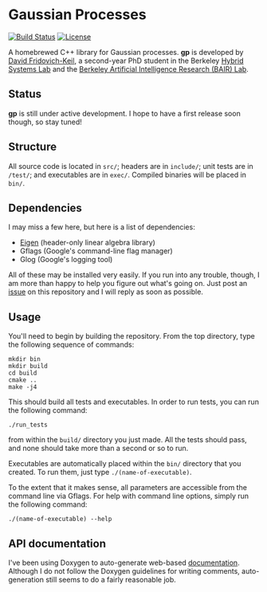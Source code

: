 # Gaussian Processes

[![Build Status](https://travis-ci.org/dfridovi/gp.svg?branch=master)](https://travis-ci.org/dfridovi/gp)
[![License](https://img.shields.io/badge/license-BSD-blue.svg)](https://github.com/dfridovi/gp/blob/master/LICENSE)

A homebrewed C++ library for Gaussian processes. **gp** is developed by [David Fridovich-Keil](http://people.eecs.berkeley.edu/~dfk/), a second-year PhD student in the Berkeley [Hybrid Systems Lab](http://hybrid.eecs.berkeley.edu) and the [Berkeley Artificial Intelligence Research (BAIR) Lab](http://bair.berkeley.edu).

## Status
**gp** is still under active development. I hope to have a first release soon though, so stay tuned!

## Structure
All source code is located in `src/`; headers are in `include/`; unit tests are in `/test/`; and executables are in `exec/`. Compiled binaries will be placed in `bin/`.

## Dependencies
I may miss a few here, but here is a list of dependencies:

* [Eigen](http://eigen.tuxfamily.org/dox/) (header-only linear algebra library)
* Gflags (Google's command-line flag manager)
* Glog (Google's logging tool)

All of these may be installed very easily. If you run into any trouble, though, I am more than happy to help you figure out what's going on. Just post an [issue](https://github.com/dfridovi/gp/issues) on this repository and I will reply as soon as possible.

## Usage
You'll need to begin by building the repository. From the top directory, type the following sequence of commands:

```
mkdir bin
mkdir build
cd build
cmake ..
make -j4
```

This should build all tests and executables. In order to run tests, you can run the following command:

```
./run_tests
```

from within the `build/` directory you just made. All the tests should pass, and none should take more than a second or so to run.

Executables are automatically placed within the `bin/` directory that you created. To run them, just type `./(name-of-executable)`.

To the extent that it makes sense, all parameters are accessible from the command line via Gflags. For help with command line options, simply run the following command:

```
./(name-of-executable) --help
```

## API documentation
I've been using Doxygen to auto-generate web-based [documentation](https://dfridovi.github.io/gp/documentation/html/). Although I do not follow the Doxygen guidelines for writing comments, auto-generation still seems to do a fairly reasonable job.
